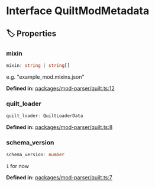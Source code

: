 # Interface QuiltModMetadata

## 🏷️ Properties

### mixin <Badge type="info" text="optional" />

```ts
mixin: string | string[]
```
e.g. "example_mod.mixins.json"
<p style="font-size: 14px; color: var(--vp-c-text-2)">
<strong>Defined in:</strong> <a href="https://github.com/voxelum/minecraft-launcher-core-node/blob/master/packages/mod-parser/quilt.ts#L12" target="_blank" rel="noreferrer">packages/mod-parser/quilt.ts:12</a>
</p>


### quilt_loader

```ts
quilt_loader: QuiltLoaderData
```
<p style="font-size: 14px; color: var(--vp-c-text-2)">
<strong>Defined in:</strong> <a href="https://github.com/voxelum/minecraft-launcher-core-node/blob/master/packages/mod-parser/quilt.ts#L8" target="_blank" rel="noreferrer">packages/mod-parser/quilt.ts:8</a>
</p>


### schema_version

```ts
schema_version: number
```
``1`` for now
<p style="font-size: 14px; color: var(--vp-c-text-2)">
<strong>Defined in:</strong> <a href="https://github.com/voxelum/minecraft-launcher-core-node/blob/master/packages/mod-parser/quilt.ts#L7" target="_blank" rel="noreferrer">packages/mod-parser/quilt.ts:7</a>
</p>


